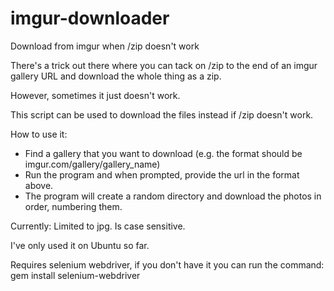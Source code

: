 # imgur-downloader
Download from imgur when /zip doesn't work

There's a trick out there where you can tack on /zip to the end of an imgur gallery URL and download the whole thing as a zip.

However, sometimes it just doesn't work.

This script can be used to download the files instead if /zip doesn't work.

How to use it:
- Find a gallery that you want to download (e.g. the format should be imgur.com/gallery/gallery_name)
- Run the program and when prompted, provide the url in the format above.
- The program will create a random directory and download the photos in order, numbering them.

Currently:
Limited to jpg.
Is case sensitive.

I've only used it on Ubuntu so far.

Requires selenium webdriver, if you don't have it you can run the command:
gem install selenium-webdriver
